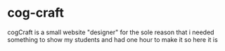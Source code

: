 # cog-craft
cogCraft is a small website "designer" for the sole reason that i needed something to show my students and had one hour to make it so here it is
